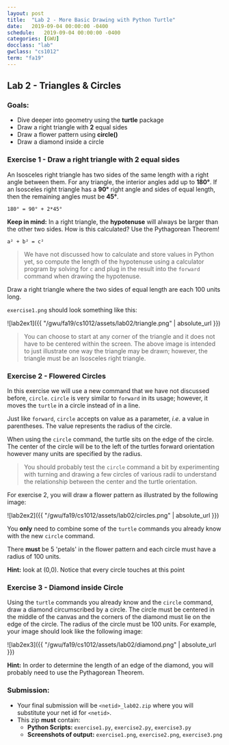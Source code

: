```yaml
---
layout: post
title:  "Lab 2 - More Basic Drawing with Python Turtle"
date:   2019-09-04 00:00:00 -0400
schedule:   2019-09-04 00:00:00 -0400
categories: [GWU]
docclass: "lab"
gwclass: "cs1012"
term: "fa19"
---
```

<head>
  <link href="/css/syntax.css" rel="stylesheet">
</head>

## Lab 2 - Triangles & Circles


### Goals:
- Dive deeper into geometry using the **turtle** package
- Draw a right triangle with **2** equal sides
- Draw a flower pattern using **circle()**
- Draw a diamond inside a circle

### Exercise 1 - Draw a right triangle with 2 equal sides

An Isosceles right triangle has two sides of the same length with a right angle between them.  For any triangle, the interior angles add up to **180°**.  If an Isosceles right triangle has a **90°** right angle and sides of equal length, then the remaining angles must be **45°**.
```
180° = 90° + 2*45°
```

**Keep in mind:** In a right triangle, the **hypotenuse** will always be larger than the other two sides. How is this calculated?  Use the Pythagorean Theorem!
```
a² + b² = c²
```

> We have not discussed how to calculate and store values in Python yet, so compute the length of the hypotenuse using a calculator program by solving for ```c``` and plug in the result into the ```forward``` command when drawing the hypotenuse.

Draw a right triangle where the two sides of equal length are each 100 units long.

```exercise1.png``` should look something like this:

![lab2ex1]({{ "/gwu/fa19/cs1012/assets/lab02/triangle.png" | absolute_url }})

> You can choose to start at any corner of the triangle and it does not have to be centered within the screen.  The above image is intended to just illustrate one way the triangle may be drawn; however, the triangle must be an Isosceles right triangle.


### Exercise 2 - Flowered Circles

In this exercise we will use a new command that we have not discussed before, ```circle```.  ```circle``` is very similar to ```forward``` in its usage; however, it moves the ```turtle``` in a circle instead of in a line.

Just like ```forward```, ```circle``` accepts on value as a parameter, _i.e._ a value in parentheses.  The value represents the radius of the circle.  

When using the ```circle``` command, the turtle sits on the edge of the circle.  The center of the circle will be to the left of the turtles forward orientation however many units are specified by the radius.

> You should probably test the ```circle``` command a bit by experimenting with turning and drawing a few circles of various radii to understand the relationship between the center and the turtle orientation.

For exercise 2, you will draw a flower pattern as illustrated by the following image:

![lab2ex2]({{ "/gwu/fa19/cs1012/assets/lab02/circles.png" | absolute_url }})

You **only** need to combine some of the ```turtle``` commands you already know with the new ```circle``` command.

There **must** be 5 'petals' in the flower pattern and each circle must have a radius of 100 units.

**Hint:** look at (0,0). Notice that every circle touches at this point

### Exercise 3 - Diamond inside Circle

Using the ```turtle``` commands you already know and the ``circle`` command, draw a diamond circumscribed by a circle.  The circle must be centered in the middle of the canvas and the corners of the diamond must lie on the edge of the circle.  The radius of the circle must be 100 units.  For example, your image should look like the following image:

![lab2ex3]({{ "/gwu/fa19/cs1012/assets/lab02/diamond.png" | absolute_url }})

**Hint:** In order to determine the length of an edge of the diamond, you will probably need to use the Pythagorean Theorem.

### Submission:
- Your final submission will be ```<netid>_lab02.zip``` where you will substitute your net id for ```<netid>```.
- This zip **must** contain:
  - **Python Scripts:** ```exercise1.py```, ```exercise2.py```, ```exercise3.py```
  - **Screenshots of output:** ```exercise1.png```, ```exercise2.png```, ```exercise3.png```
